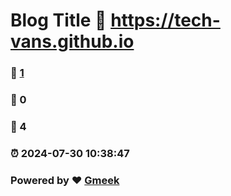 # Blog Title :link: https://tech-vans.github.io 
### :page_facing_up: [1](https://tech-vans.github.io/tag.html) 
### :speech_balloon: 0 
### :hibiscus: 4 
### :alarm_clock: 2024-07-30 10:38:47 
### Powered by :heart: [Gmeek](https://github.com/Meekdai/Gmeek)
